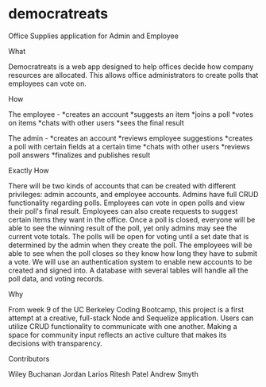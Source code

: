 # democratreats
Office Supplies application for Admin and Employee

What

Democratreats is a web app designed to help offices decide how company resources are allocated. This allows office administrators to create polls that employees can vote on.

How

The employee - 
*creates an account
*suggests an item
*joins a poll
*votes on items
*chats with other users
*sees the final result

The admin - 
*creates an account
*reviews employee suggestions
*creates a poll with certain fields at a certain time
*chats with other users
*reviews poll answers
*finalizes and publishes result

Exactly How

There will be two kinds of accounts that can be created with different privileges: admin accounts, and employee accounts. Admins have full CRUD functionality regarding polls. Employees can vote in open polls and view their poll's final result. Employees can also create requests to suggest certain items they want in the office. Once a poll is closed, everyone will be able to see the winning result of the poll, yet only admins may see the current vote totals. The polls will be open for voting until a set date that is determined by the admin when they create the poll. The employees will be able to see when the poll closes so they know how long they have to submit a vote. 
We will use an authentication system to enable new accounts to be created and signed into. A database with several tables will handle all the poll data, and voting records.


Why

From week 9 of the UC Berkeley Coding Bootcamp, this project is a first attempt at a creative, full-stack Node and Sequelize application. Users can utilize CRUD functionality to communicate with one another. Making a space for community input reflects an active culture that makes its decisions with transparency.

Contributors

Wiley Buchanan
Jordan Larios
Ritesh Patel
Andrew Smyth